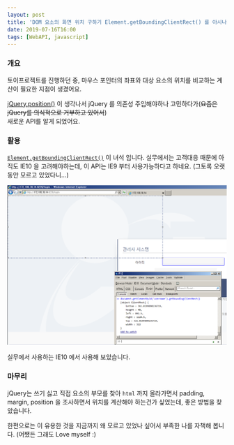 ```yaml
---
layout: post
title: 'DOM 요소의 화면 위치 구하기 Element.getBoundingClientRect() 를 아시나요?'
date: 2019-07-16T16:00
tags: [WebAPI, javascript]
---
```


### 개요
토이프로젝트를 진행하던 중, 마우스 포인터의 좌표와 대상 요소의 위치를 비교하는 계산이 필요한 지점이 생겼어요.

[jQuery.position()](https://api.jquery.com/position/) 이 생각나서 jQuery 를 의존성 주입해야하나 고민하다가(~~요즘은 jQuery를 의식적으로 거부하고 있어서~~)  
새로운 API를 알게 되었어요.

### 활용
[`Element.getBoundingClientRect()`](https://developer.mozilla.org/en-US/docs/Web/API/Element/getBoundingClientRect) 이 녀석 입니다. 실무에서는 고객대응 때문에 아직도 IE10 을 고려해야하는데, 이 API는 IE9 부터 사용가능하다고 하네요. (그토록 오랫동안 모르고 있었다니...)

![](/files/20190716/scr.png)

실무에서 사용하는 IE10 에서 사용해 보았습니다.

### 마무리
jQuery는 쓰기 싫고 직접 요소의 부모를 찾아 `html` 까지 올라가면서 padding, margin, position 을 조사하면서 위치를 계산해야 하는건가 싶었는데, 좋은 방법을 찾았습니다.

한편으로는 이 유용한 것을 지금까지 왜 모르고 있었나 싶어서 부족한 나를 자책해 봅니다. (어쨌든 그래도 Love myself :)